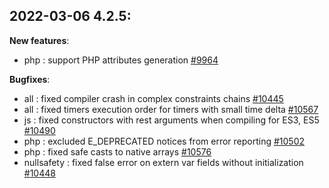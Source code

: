 ## 2022-03-06 4.2.5:

__New features__:

* php : support PHP attributes generation [#9964](https://github.com/HaxeFoundation/haxe/issues/9964)

__Bugfixes__:

* all : fixed compiler crash in complex constraints chains [#10445](https://github.com/HaxeFoundation/haxe/issues/10445)
* all : fixed timers execution order for timers with small time delta [#10567](https://github.com/HaxeFoundation/haxe/issues/10567)
* js : fixed constructors with rest arguments when compiling for ES3, ES5 [#10490](https://github.com/HaxeFoundation/haxe/issues/10490)
* php : excluded E_DEPRECATED notices from error reporting [#10502](https://github.com/HaxeFoundation/haxe/issues/10502)
* php : fixed safe casts to native arrays [#10576](https://github.com/HaxeFoundation/haxe/issues/10576)
* nullsafety : fixed false error on extern var fields without initialization [#10448](https://github.com/HaxeFoundation/haxe/issues/10448)